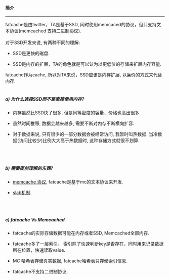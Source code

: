 #### 简介 ####

------------------

fatcache是由twitter，TA是基于SSD, 同时使用memcaced的协议，但只支持文本协议(memcached 支持二进制协议).
<br />
<br />
对于SSD开发来说, 有两种不同的理解:

*   SSD是更快的磁盘.

*   SSD是内存的扩展，TA的角色就是可以认为以更低价的存储来扩展内存容量.

fatcache作为cache, 所以对TA来说，SSD应该是内存扩展, 以廉价的方式来代替内存.
<br />
<br />
##### a) 为什么选择SSD而不是直接使用内存? #####

*   内存虽然比SSD快了很多, 但是同等密度的容量，价格也高出很多.

*   虽然时间推移, 数据会越来越多, 需要不断对内存不断横向扩容.

*   对于数据来说, 只有很少的一部分数据会被经常访问, 我暂时叫热数据.
    当冷数据(访问比较少)比例大大高于热数据时, 这种存储方式就很不划算.
<br />
<br />

##### b) 需要提前理解的东西? ######

*  [memcache 协议](https://github.com/memcached/memcached/blob/master/doc/protocol.txt), fatcache是基于mc的文本协议来开发.

*  [slab机制](http://en.wikipedia.org/wiki/Slab_allocation). 
<br />
<br />

##### c) fatcache Vs Memcached #####

*   fatcache的实际存储数据可能在内存或者SSD, Memcached全部内存.
  
*   fatcache多了一层索引。 索引除了快速判断key是否存在，同时用来记录数据所在位置，快速读取value.
  
*   MC 哈希表存储真实数据, fatcache哈希表只存储索引信息.
  
*   fatcache不支持二进制协议.
